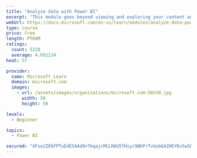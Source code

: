 ```yaml
---
title: "Analyze data with Power BI"
excerpt: "This module goes beyond viewing and exploring your content and explains how to interact with it by working with reports and dashboards to uncover and share new business insights."
webUrl: https://docs.microsoft.com/en-us/learn/modules/analyze-data-power-bi/
type: course
price: Free
length: PT60M
ratings:
  count: 5228
  average: 4.692234
heat: 57

provider:
  name: Microsoft Learn
  domain: microsoft.com
  images:
    - url: /assets/images/organizations/microsoft.com-50x50.jpg
      width: 50
      height: 50

levels:
  - Beginner

topics:
  - Power BI

secured: "XFse2ZENfPTuEdE5AAdO+TbqajcMCLRAU5THiyc9BKPrTvUubQ4ZHEYRx5wSbziX/XT0rIoptYPFjPG/3X61BQP4KIQrlnPNIyEoVsIK4TGpw4I9sjc8ZqVGNvQqpkfc0XF1ZvN12DsmXetqklaRffHYK6QBZ97rJIf4nU6zl7VN6PbUzaG7GdMDiNQTXXdq9GiA2RtS8kMd5QSJILwbga0/0colyYU1ev5bGCDXXkZTlsVHeBtaBgYwzRQzPdRZosLfAM3KBLFKFLyi61YrEXy2ppoZYIZR2F0a9j9YK2xBpoq/XgUQ1pmx1w34oFx2K08Ix6LHmuKf43mI5CuBewKq6y0Y+keY4iapCxj0/KGl75+OPb6uDfa0OwPxOqXP/VWDc0T3MZXY5f6F8pQUwKZKXwLhzqiXVaAEeTJ94rA=;f/POcUICybQPSjfILSmI1w=="
---
```


